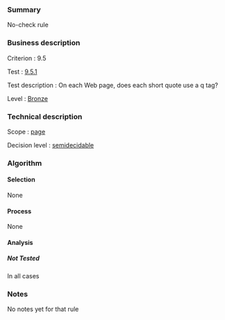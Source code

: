 ### Summary

No-check rule

### Business description

Criterion : 9.5

Test :
[9.5.1](http://www.accessiweb.org/index.php/accessiweb-22-english-version.html#test-9-5-1)

Test description : On each Web page, does each short quote use a q tag?

Level : [Bronze](/en/category/rules-design/accessiweb-11/level/bronze)

### Technical description

Scope : [page](/en/category/rules-design/accessiweb-11/scope/page)

Decision level :
[semidecidable](/en/category/rules-design/accessiweb-11/decision-level/semidecidable)

### Algorithm

#### Selection

None

#### Process

None

#### Analysis

##### Not Tested

In all cases

### Notes

No notes yet for that rule
